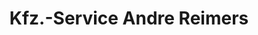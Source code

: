 ---
title: "Kfz.-Service Andre Reimers"
url: /brickeln/kfz-service-andre-reimers/
shop: Autowerkstatt
---
